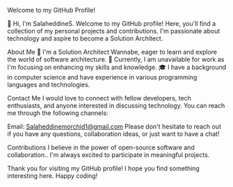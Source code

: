 Welcome to my GitHub Profile!

👋 Hi, I'm SalaheddineS. Welcome to my GitHub profile! Here, you'll find a collection of my personal projects and contributions. I'm passionate about technology and aspire to become a Solution Architect.

About Me
👀 I'm a Solution Architect Wannabe, eager to learn and explore the world of software architecture.
🌱 Currently, I am unavailable for work as I'm focusing on enhancing my skills and knowledge.
🎓 I have a background in computer science and have experience in various programming languages and technologies.

Contact Me
I would love to connect with fellow developers, tech enthusiasts, and anyone interested in discussing technology. You can reach me through the following channels:

Email: Salaheddinemorchid1@gmail.com
Please don't hesitate to reach out if you have any questions, collaboration ideas, or just want to have a chat!

Contributions
I believe in the power of open-source software and collaboration.. I'm always excited to participate in meaningful projects.

Thank you for visiting my GitHub profile! I hope you find something interesting here. Happy coding!
